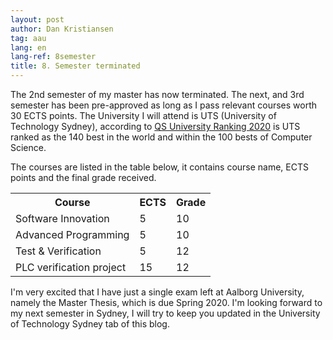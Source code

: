```yaml
---
layout: post
author: Dan Kristiansen
tag: aau
lang: en
lang-ref: 8semester
title: 8. Semester terminated
---
```


The 2nd semester of my master has now terminated. 
The next, and 3rd semester has been pre-approved as long as I pass relevant courses worth 30 ECTS points. The University I will attend is UTS (University of Technology Sydney), according to <a href="https://www.uts.edu.au/about/university/facts-figures-and-rankings/ratings-and-rankings">QS University Ranking 2020</a> is UTS ranked as the 140 best in the world and within the 100 bests of Computer Science. 

The courses are listed in the table below, it contains course name, ECTS points and the final grade received.

<table>
  <tr>
    <th>Course</th>
    <th>ECTS</th>
    <th>Grade</th> 
  </tr>
  <tr>
    <td>Software Innovation</td>
    <td>5</td> 
    <td>10</td> 
  </tr>
  <tr>
    <td>Advanced Programming</td>
    <td>5</td>
    <td>10</td> 
  </tr>
  <tr>
    <td>Test & Verification</td>
    <td>5</td> 
    <td>12</td> 
  </tr>
  <tr>
    <td>PLC verification project</td>
    <td>15</td> 
    <td>12</td>
  </tr>
</table>

I'm very excited that I have just a single exam left at Aalborg University, namely the Master Thesis, which is due Spring 2020. I'm looking forward to my next semester in Sydney, I will try to keep you updated in the University of Technology Sydney tab of this blog.